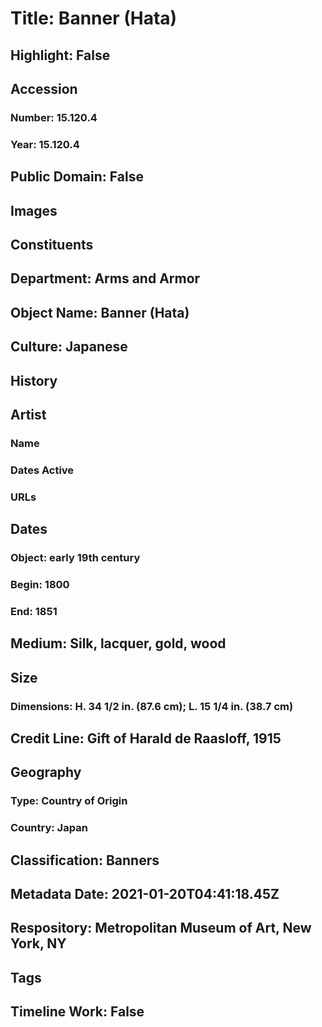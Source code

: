 # Title: Banner (Hata)
## Highlight: False
## Accession
### Number: 15.120.4
### Year: 15.120.4
## Public Domain: False
## Images
## Constituents
## Department: Arms and Armor
## Object Name: Banner (Hata)
## Culture: Japanese
## History
## Artist
### Name
### Dates Active
### URLs
## Dates
### Object: early 19th century
### Begin: 1800
### End: 1851
## Medium: Silk, lacquer, gold, wood
## Size
### Dimensions: H. 34 1/2 in. (87.6 cm); L. 15 1/4 in. (38.7 cm)
## Credit Line: Gift of Harald de Raasloff, 1915
## Geography
### Type: Country of Origin
### Country: Japan
## Classification: Banners
## Metadata Date: 2021-01-20T04:41:18.45Z
## Respository: Metropolitan Museum of Art, New York, NY
## Tags
## Timeline Work: False